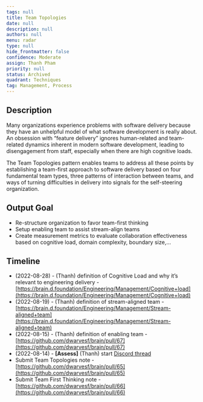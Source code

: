 ```yaml
---
tags: null
title: Team Topologies
date: null
description: null
authors: null
menu: radar
type: null
hide_frontmatter: false
confidence: Moderate
assign: Thanh Pham
priority: null
status: Archived
quadrant: Techniques
tag: Management, Process
---
```


## Description
Many organizations experience problems with software delivery because they have an unhelpful model of what software development is really about. An obsession with “feature delivery” ignores human-related and team-related dynamics inherent in modern software development, leading to disengagement from staff, especially when there are high cognitive loads.

The Team Topologies pattern enables teams to address all these points by establishing a team-first approach to software delivery based on four fundamental team types, three patterns of interaction between teams, and ways of turning difficulties in delivery into signals for the self-steering organization.

## Output Goal
* Re-structure organization to favor team-first thinking
* Setup enabling team to assist stream-align teams
* Create measurement metrics to evaluate collaboration effectiveness based on cognitive load, domain complexity, boundary size,…

## Timeline
* (2022-08-28) - (Thanh) definition of Cognitive Load and why it’s relevant to engineering delivery - [https://brain.d.foundation/Engineering/Management/Cognitive+load](https://brain.d.foundation/Engineering/Management/Cognitive+load)
* (2022-08-19) - (Thanh) definition of stream-aligned team - [https://brain.d.foundation/Engineering/Management/Stream-aligned+team](https://brain.d.foundation/Engineering/Management/Stream-aligned+team)
* (2022-08-15) - (Thanh) definition of enabling team - [https://github.com/dwarvesf/brain/pull/67](https://github.com/dwarvesf/brain/pull/67)
* (2022-08-14) - **[Assess]** (Thanh) start [Discord thread](https://discord.com/channels/462663954813157376/1008402647604265070)
* Submit Team Topologies note - [https://github.com/dwarvesf/brain/pull/65](https://github.com/dwarvesf/brain/pull/65)
* Submit Team First Thinking note - [https://github.com/dwarvesf/brain/pull/66](https://github.com/dwarvesf/brain/pull/66)